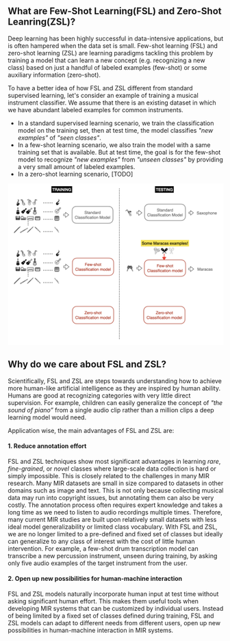 ## What are Few-Shot Learning(FSL) and Zero-Shot Leanring(ZSL)?

Deep learning has been highly successful in data-intensive applications, but is often hampered when the data set is small. 
Few-shot learning (FSL) and zero-shot learning (ZSL) are learning paradigms tackling this problem by training a model that can learn a new concept (e.g. recognizing a new class) based on just a handful of labeled examples (few-shot) or some auxiliary information (zero-shot). 


To have a better idea of how FSL and ZSL different from standard supervised learning, let's consider an example of training a musical instrument classifier. We assume that there is an existing dataset in which we have abundant labeled examples for common instruments.

- In a standard supervised learning scenario, we train the classification model on the training set, then at test time, the model classifies *"new examples"* of *"seen classes"*.
- In a few-shot learning scenario, we also train the model with a same training set that is available. But at test time, the goal is for the few-shot model to recognize *"new examples"* from *"unseen classes"* by providing a very small amount of labeled examples.  
- In a zero-shot learning scenario, [TODO]

![Alt text](./supervised_vs_fsl_vs_zsl.png?raw=true "Title")


## Why do we care about FSL and ZSL?

Scientifically, FSL and ZSL are steps towards understanding how to achieve more human-like artificial intelligence as they are inspired by human ability. Humans are good at recognizing categories with very little direct supervision. For example, children can easily generalize the concept of *"the sound of piano”* from a single audio clip rather than a million clips a deep learning model would need.

Application wise, the main advantages of FSL and ZSL are:

#### 1. Reduce annotation effort
FSL and ZSL techniques show most significant advantages in learning *rare*, *fine-grained*, or *novel* classes where large-scale data collection is hard or simply impossible. This is closely related to the challenges in many MIR research. Many MIR datasets are small in size compared to datasets in other domains such as image and text. This is not only because collecting musical data may run into copyright issues, but annotating them can also be very costly. The annotation process often requires expert knowledge and takes a long time as we need to listen to audio recordings multiple times. Therefore, many current MIR studies are built upon relatively small datasets with less ideal model generalizability or limited class vocabulary. With FSL and ZSL, we are no longer limited to a pre-defined and fixed set of classes but ideally can generalize to any class of interest with the cost of little human intervention. For example, a few-shot drum transcription model can transcribe a new percussion instrument, unseen during training, by asking only five audio examples of the target instrument from the user. 

#### 2. Open up new possibilities for human-machine interaction
FSL and ZSL models naturally incorporate human input at test time without asking significant human effort. This makes them useful tools when developing MIR systems that can be customized by individual users. Instead of being limited by a fixed set of classes defined during training, FSL and ZSL models can adapt to different needs from different users, open up new possibilities in human-machine interaction in MIR systems. 


